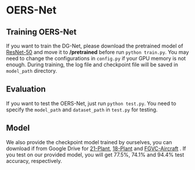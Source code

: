 # OERS-Net

## Training OERS-Net
If you want to train the DG-Net, please download the pretrained model of [ResNet-50](https://drive.google.com/open?id=1raU0m3zA52dh5ayQc3kB-7Ddusa0lOT-) and move it to **/pretrained** before run ``python train.py``. You may need to change the configurations in ``config.py`` if your GPU memory is not enough. During training, the log file and checkpoint file will be saved in ``model_path`` directory. 

## Evaluation
If you want to test the OERS-Net, just run ``python test.py``. You need to specify the ``model_path`` and  ``dataset_path`` in ``test.py`` for testing.

## Model
We also provide the checkpoint model trained by ourselves, you can download if from Google Drive for [21-Plant](https://drive.google.com/file/d/1V_3EKkQc0vMF4bYXywDrMNI-xCuFSFm0/view?usp=sharing), [18-Plant](https://drive.google.com/file/d/1Uf34JUsEHvxcwLfhpTt3JApV66MFKXJT/view?usp=sharing)  and [FGVC-Aircraft](https://drive.google.com/file/d/1_A5IW4zVHK9iy7UEam2x0JSOGIGQTOHF/view?usp=sharing) . If you test on our provided model, you will get 77.5%, 74.1% and 94.4% test accuracy, respectively.




